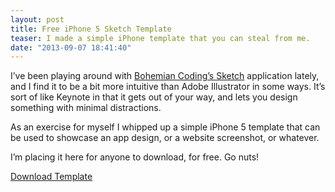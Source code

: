 ```yaml
---
layout: post
title: Free iPhone 5 Sketch Template
teaser: I made a simple iPhone template that you can steal from me.
date: "2013-09-07 18:41:40"
---
```


I’ve been playing around with [Bohemian Coding’s Sketch](http://bohemiancoding.com/sketch/) application lately, and I find it to be a bit more intuitive than Adobe Illustrator in some ways. It’s sort of like Keynote in that it gets out of your way, and lets you design something with minimal distractions.

As an exercise for myself I whipped up a simple iPhone 5 template that can be used to showcase an app design, or a website screenshot, or whatever.

I’m placing it here for anyone to download, for free. Go nuts!

<a href="/assets/downloads/iphone5-black.zip" class="button button--color-theme-4">Download Template</a>
